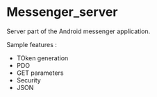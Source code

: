 Messenger_server
================

Server part of the Android messenger application.

Sample features :
* TOken generation
* PDO
* GET parameters
* Security
* JSON
